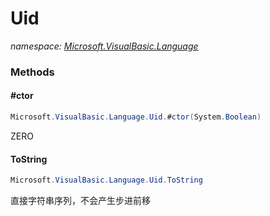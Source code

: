 ﻿# Uid
_namespace: <a href="#" onClick="load('/docs/Microsoft.VisualBasic.Language/index.md')">Microsoft.VisualBasic.Language</a>_





### Methods

#### #ctor
```csharp
Microsoft.VisualBasic.Language.Uid.#ctor(System.Boolean)
```
ZERO

#### ToString
```csharp
Microsoft.VisualBasic.Language.Uid.ToString
```
直接字符串序列，不会产生步进前移


